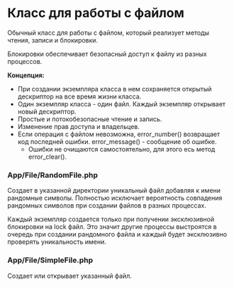 # Класс для работы с файлом

Обычный класс для работы с файлом, который реализует методы чтения, записи и блокировки.

Блокировки обеспечивает безопасный доступ к файлу из разных процессов. 

**Концепция:**

 - При создании экземпляра класса в нем сохраняется открытый дескриптор на все время жизни класса.
  - Один экземпляр класса - один файл. Каждый экземпляр открывает новый дескриптор.
 - Простые и потокобезопасные чтение и запись.
 - Изменение прав доступа и владельцев. 
 - Если операция с файлом невозможна, error_number() возвращает код последней ошибки. error_message() - сообщение об ошибке.
   - Ошибки не очищаются самостоятельно, для этого есь метод error_clear().
 
 ### App/File/RandomFile.php 
 Создает в указанной директории уникальный файл добавляя к имени рандомные символы. Полностью исключает вероятность совпадения рандомных символов при создании файлов в разных процессах. 
 
 Каждый экземпляр создается только при получении эксклюзивной блокировки на lock файл. Это значит другие процессы выстроятся в очередь при создании рандомного файла и каждый будет эксклюзивно проверять уникальность имени.

 ### App/File/SimpleFile.php

 Создает или открывает указанный файл.
